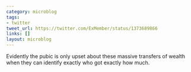 ```yaml
---
category: microblog
tags:
- twitter
tweet_url: https://twitter.com/ExMember/status/1373689866
links: []
layout: microblog
---
```

Evidently the pubic is only upset about these massive transfers of wealth when they can identify exactly who got exactly how much.
